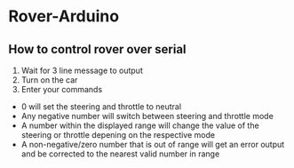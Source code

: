 # Rover-Arduino

## How to control rover over serial
1. Wait for 3 line message to output
2. Turn on the car
3. Enter your commands
  * 0 will set the steering and throttle to neutral
  * Any negative number will switch between steering and throttle mode
  * A number within the displayed range will change the value of the steering or throttle depening on the respective mode
  * A non-negative/zero number that is out of range will get an error output and be corrected to the nearest valid number in range
